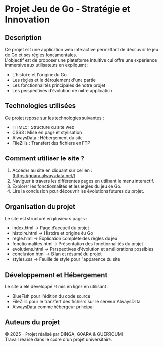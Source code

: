 # Projet Jeu de Go - Stratégie et Innovation

## Description
Ce projet est une application web interactive permettant de découvrir le jeu de Go et ses règles fondamentales.  
L'objectif est de proposer une plateforme intuitive qui offre une expérience immersive aux utilisateurs en expliquant :
- L'histoire et l'origine du Go
- Les règles et le déroulement d'une partie
- Les fonctionnalités principales de notre projet
- Les perspectives d'évolution de notre application

## Technologies utilisées
Ce projet repose sur les technologies suivantes :
- HTML5 : Structure du site web
- CSS3 : Mise en page et stylisation
- AlwaysData : Hébergement du site
- FileZilla : Transfert des fichiers en FTP

## Comment utiliser le site ?
1. Accéder au site en cliquant sur ce lien :  
   (https://goara.alwaysdata.net/)
2. Naviguer à travers les différentes pages en utilisant le menu interactif.
3. Explorer les fonctionnalités et les règles du jeu de Go.
4. Lire la conclusion pour découvrir les évolutions futures du projet.

## Organisation du projet
Le site est structuré en plusieurs pages :
- index.html → Page d'accueil du projet
- histoire.html → Histoire et origine du Go
- regle.html → Explication complète des règles du jeu
- fonctionnalites.html → Présentation des fonctionnalités du projet
- evolutions.html → Perspectives d'évolution et améliorations possibles
- conclusion.html → Bilan et résumé du projet
- styles.css → Feuille de style pour l'apparence du site

## Développement et Hébergement
Le site a été développé et mis en ligne en utilisant :
- BlueFish pour l'édition du code source
- FileZilla pour le transfert des fichiers sur le serveur AlwaysData
- AlwaysData comme hébergeur principal

## Auteurs du projet
© 2025 - Projet réalisé par DINGA, GOARA & GUERROUMI  
Travail réalisé dans le cadre d'un projet universitaire.


